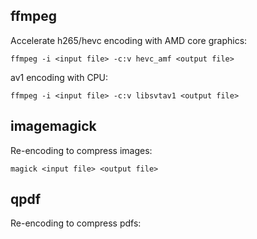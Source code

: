 ## ffmpeg

Accelerate h265/hevc encoding with AMD core graphics:

```shell
ffmpeg -i <input file> -c:v hevc_amf <output file>
```

av1 encoding with CPU:

```shell
ffmpeg -i <input file> -c:v libsvtav1 <output file>
```

## imagemagick

Re-encoding to compress images:

```shell
magick <input file> <output file>
```

## qpdf

Re-encoding to compress pdfs:

```shell

```
